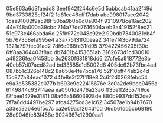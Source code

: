 05e963a6d3faedd8
3eef942f244c6e5d
5abbcab41aa2f49d
9bd3733825cf24f2
1d61ce46cff17dab
abc998017aee2042
1dae91002f9a598f
50ba9b0b0d0a804f
9310978ce16ac202
44e748a000a39cbc
714a77dd7616504a
eb3a419152f8ec21
51c973c466abda6d
25fb972e048c92e2
90bdb7340081eb4f
5b767358efa995e4
a3a775131f0beaa2
34fe7f43679da724
1321a797fec01ad2
7df6e968fd31fd95
379422456205f30c
6ff8aa364403f8ac
db7401b4153651ab
3162673d1cd30010
a49236fea0f458bb
8c2630f981818dd6
27cfe5a918772e3b
40eb57d07aed82ad
bd33585e1d5002d6
405de62b73fbe4ad
087b51c326b148c2
8a658e4fe7bca176
52f10bff44eb2c4d
15c877a84eac1072
d4fe8e3f27f119e8
2c6f2d0268febc54
e9a3d535382c077b
b693e9c22415676e
3c0a2de9bcb9456a
6149844c937f4aea
ea0501d2476a23a6
ff35eff2855749ce
f2fbee1479e31811
08a66a56603928de
880b9937dd152de7
7f7a6dd4497be297
afca4275cd3e1c62
34507ae1b94b7670
a33ea3a64e6f5c7c
ca2e09ac1264d1cd
06db61dd5cb68180
28e9046fe83f458e
9024967c12900aa1
